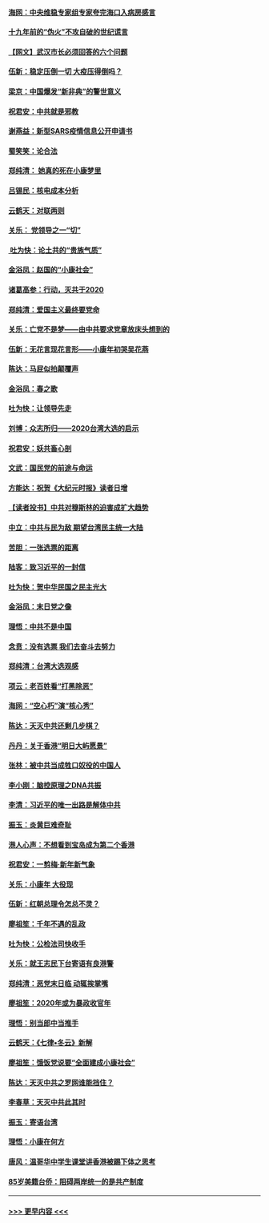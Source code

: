 #### [海网：中央维稳专家组专家夸完海口入病房感言](../pages/nsc993/n11815138.md?t=01240522) 
#### [十九年前的“伪火”不攻自破的世纪谎言](../pages/nsc993/n11813238.md?t=01240522) 
#### [【网文】武汉市长必须回答的六个问题](../pages/nsc993/n11813848.md?t=01240522) 
#### [伍新：稳定压倒一切 大疫压得倒吗？](../pages/nsc993/n11812634.md?t=01240522) 
#### [梁京：中国爆发“新非典”的警世意义](../pages/nsc993/n11812554.md?t=01240522) 
#### [祝君安：中共就是邪教](../pages/nsc993/n11812431.md?t=01240522) 
#### [谢燕益：新型SARS疫情信息公开申请书](../pages/nsc993/n11808840.md?t=01240522) 
#### [蜀笑笑：论合法](../pages/nsc993/n11808064.md?t=01240522) 
#### [郑纯清： 她真的死在小康梦里](../pages/nsc993/n11806623.md?t=01240522) 
#### [吕锡民：核电成本分析](../pages/nsc993/n11806284.md?t=01240522) 
#### [云鹤天：对联两则](../pages/nsc993/n11805957.md?t=01240522) 
#### [关乐： 党领导之一“切”](../pages/nsc993/n11804505.md?t=01240522) 
#### [ 吐为快：论土共的“贵族气质”](../pages/nsc993/n11804490.md?t=01240522) 
#### [金浴凤：赵国的“小康社会”](../pages/nsc993/n11804452.md?t=01240522) 
#### [诸葛高参：行动，灭共于2020](../pages/nsc993/n11804120.md?t=01240522) 
#### [郑纯清：爱国主义最终要党命](../pages/nsc993/n11802197.md?t=01240522) 
#### [关乐：亡党不是梦——由中共要求党章放床头想到的](../pages/nsc993/n11802156.md?t=01240522) 
#### [伍新：无花言现花言形——小康年初哭吴花燕](../pages/nsc993/n11800044.md?t=01240522) 
#### [陈达：马屁似拍颠覆声](../pages/nsc993/n11800010.md?t=01240522) 
#### [金浴凤：春之歌](../pages/nsc993/n11797687.md?t=01240522) 
#### [吐为快：让领导先走](../pages/nsc993/n11797512.md?t=01240522) 
#### [刘博：众志所归——2020台湾大选的启示](../pages/nsc993/n11796878.md?t=01240522) 
#### [祝君安：妖共畜心剖](../pages/nsc993/n11794273.md?t=01240522) 
#### [文武：国民党的前途与命运](../pages/nsc993/n11794198.md?t=01240522) 
#### [方能达：祝贺《大纪元时报》读者日增](../pages/nsc993/n11793807.md?t=01240522) 
#### [【读者投书】中共对穆斯林的迫害成扩大趋势](../pages/nsc993/n11791371.md?t=01240522) 
#### [中立：中共与民为敌 期望台湾民主统一大陆](../pages/nsc993/n11790392.md?t=01240522) 
#### [苦胆：一张选票的距离](../pages/nsc993/n11788914.md?t=01240522) 
#### [陆客：致习近平的一封信](../pages/nsc993/n11788867.md?t=01240522) 
#### [吐为快：贺中华民国之民主光大](../pages/nsc993/n11788618.md?t=01240522) 
#### [金浴凤：末日党之像](../pages/nsc993/n11787475.md?t=01240522) 
#### [理悟：中共不是中国](../pages/nsc993/n11787463.md?t=01240522) 
#### [念贲：没有选票  我们去奋斗去努力](../pages/nsc993/n11787398.md?t=01240522) 
#### [郑纯清：台湾大选观感](../pages/nsc993/n11786210.md?t=01240522) 
#### [项云：老百姓看“打黑除恶”](../pages/nsc993/n11785398.md?t=01240522) 
#### [海网：“空心朽”演“核心秀”](../pages/nsc993/n11783874.md?t=01240522) 
#### [陈达：天灭中共还剩几步棋？](../pages/nsc993/n11783719.md?t=01240522) 
#### [丹丹：关于香港“明日大屿愿景”](../pages/nsc993/n11783273.md?t=01240522) 
#### [张林：被中共当成牲口奴役的中国人](../pages/nsc993/n11782397.md?t=01240522) 
#### [李小刚：脑控原理之DNA共振](../pages/nsc993/n11780962.md?t=01240522) 
#### [李清：习近平的唯一出路是解体中共](../pages/nsc993/n11780866.md?t=01240522) 
#### [振玉：炎黄巨难奇耻](../pages/nsc993/n11779632.md?t=01240522) 
#### [港人心声：不想看到宝岛成为第二个香港](../pages/nsc993/n11778817.md?t=01240522) 
#### [祝君安：一剪梅‧新年新气象](../pages/nsc993/n11776340.md?t=01240522) 
#### [关乐：小康年 大役现](../pages/nsc993/n11774213.md?t=01240522) 
#### [伍新：红朝总理令怎总不灵？](../pages/nsc993/n11770813.md?t=01240522) 
#### [廖祖笙：千年不遇的乱政](../pages/nsc993/n11770373.md?t=01240522) 
#### [吐为快：公检法司快收手](../pages/nsc993/n11770359.md?t=01240522) 
#### [关乐：就王志民下台寄语有良港警](../pages/nsc993/n11769903.md?t=01240522) 
#### [郑纯清：恶党末日临 动辄挨掌嘴](../pages/nsc993/n11769356.md?t=01240522) 
#### [廖祖笙：2020年或为暴政收官年](../pages/nsc993/n11768216.md?t=01240522) 
#### [理悟：别当郎中当推手](../pages/nsc993/n11768243.md?t=01240522) 
#### [云鹤天：《七律▪冬云》新解](../pages/nsc993/n11768204.md?t=01240522) 
#### [廖祖笙：饿饭党说要“全面建成小康社会”](../pages/nsc993/n11767482.md?t=01240522) 
#### [陈达：天灭中共之罗网谁能挡住？](../pages/nsc993/n11767465.md?t=01240522) 
#### [李春草：天灭中共此其时](../pages/nsc993/n11767452.md?t=01240522) 
#### [振玉：寄语台湾](../pages/nsc993/n11767432.md?t=01240522) 
#### [理悟：小康在何方](../pages/nsc993/n11767394.md?t=01240522) 
#### [唐风：温哥华中学生课堂讲香港被踢下体之思考](../pages/nsc993/n11766848.md?t=01240522) 
#### [85岁美籍台侨：阻碍两岸统一的是共产制度](../pages/nsc993/n11765043.md?t=01240522) 

----
#### [ >>> 更早内容 <<< ](../indexes/nsc993-earlier.md)

